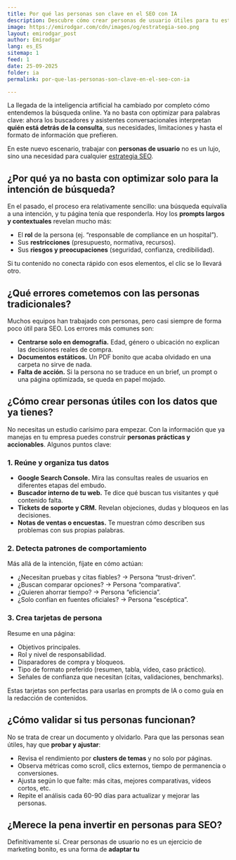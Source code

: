 ```yaml
---
title: Por qué las personas son clave en el SEO con IA
description: Descubre cómo crear personas de usuario útiles para tu estrategia SEO aprovechando los datos que ya tienes en tu empresa y adaptándote a la era de la búsqueda con inteligencia artificial.
image: https://emirodgar.com/cdn/images/og/estrategia-seo.png
layout: emirodgar_post
author: Emirodgar
lang: es_ES
sitemap: 1
feed: 1
date: 25-09-2025
folder: ia
permalink: por-que-las-personas-son-clave-en-el-seo-con-ia

---
```


La llegada de la inteligencia artificial ha cambiado por completo cómo entendemos la búsqueda online. Ya no basta con optimizar para palabras clave: ahora los buscadores y asistentes conversacionales interpretan **quién está detrás de la consulta**, sus necesidades, limitaciones y hasta el formato de información que prefieren.  

En este nuevo escenario, trabajar con **personas de usuario** no es un lujo, sino una necesidad para cualquier [estrategia SEO](https://emirodgar.com/estrategia-seo).

## ¿Por qué ya no basta con optimizar solo para la intención de búsqueda?

En el pasado, el proceso era relativamente sencillo: una búsqueda equivalía a una intención, y tu página tenía que responderla. Hoy los **prompts largos y contextuales** revelan mucho más:  

- El **rol** de la persona (ej. “responsable de compliance en un hospital”).  
- Sus **restricciones** (presupuesto, normativa, recursos).  
- Sus **riesgos y preocupaciones** (seguridad, confianza, credibilidad).  

Si tu contenido no conecta rápido con esos elementos, el clic se lo llevará otro.


## ¿Qué errores cometemos con las personas tradicionales?

Muchos equipos han trabajado con personas, pero casi siempre de forma poco útil para SEO. Los errores más comunes son:  

- **Centrarse solo en demografía.** Edad, género o ubicación no explican las decisiones reales de compra.  
- **Documentos estáticos.** Un PDF bonito que acaba olvidado en una carpeta no sirve de nada.  
- **Falta de acción.** Si la persona no se traduce en un brief, un prompt o una página optimizada, se queda en papel mojado.  


## ¿Cómo crear personas útiles con los datos que ya tienes?

No necesitas un estudio carísimo para empezar. Con la información que ya manejas en tu empresa puedes construir **personas prácticas y accionables**. Algunos puntos clave:  

### 1. Reúne y organiza tus datos
- **Google Search Console.** Mira las consultas reales de usuarios en diferentes etapas del embudo.  
- **Buscador interno de tu web.** Te dice qué buscan tus visitantes y qué contenido falta.  
- **Tickets de soporte y CRM.** Revelan objeciones, dudas y bloqueos en las decisiones.  
- **Notas de ventas o encuestas.** Te muestran cómo describen sus problemas con sus propias palabras.  

### 2. Detecta patrones de comportamiento
Más allá de la intención, fíjate en cómo actúan:  
- ¿Necesitan pruebas y citas fiables? → Persona “trust-driven”.  
- ¿Buscan comparar opciones? → Persona “comparativa”.  
- ¿Quieren ahorrar tiempo? → Persona “eficiencia”.  
- ¿Solo confían en fuentes oficiales? → Persona “escéptica”.  

### 3. Crea tarjetas de persona
Resume en una página:  
- Objetivos principales.  
- Rol y nivel de responsabilidad.  
- Disparadores de compra y bloqueos.  
- Tipo de formato preferido (resumen, tabla, vídeo, caso práctico).  
- Señales de confianza que necesitan (citas, validaciones, benchmarks).  

Estas tarjetas son perfectas para usarlas en prompts de IA o como guía en la redacción de contenidos.


## ¿Cómo validar si tus personas funcionan?

No se trata de crear un documento y olvidarlo. Para que las personas sean útiles, hay que **probar y ajustar**:  

- Revisa el rendimiento por **clusters de temas** y no solo por páginas.  
- Observa métricas como scroll, clics externos, tiempo de permanencia o conversiones.  
- Ajusta según lo que falte: más citas, mejores comparativas, vídeos cortos, etc.  
- Repite el análisis cada 60-90 días para actualizar y mejorar las personas.  


## ¿Merece la pena invertir en personas para SEO?

Definitivamente sí. Crear personas de usuario no es un ejercicio de marketing bonito, es una forma de **adaptar tu**
